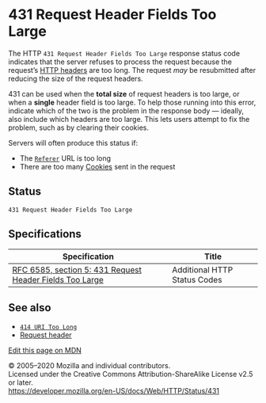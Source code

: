 431 Request Header Fields Too Large
===================================

The HTTP `431 Request Header Fields Too Large` response status code indicates that the server refuses to process the request because the request’s [HTTP headers](../headers) are too long. The request *may* be resubmitted after reducing the size of the request headers.

431 can be used when the **total size** of request headers is too large, or when a **single** header field is too large. To help those running into this error, indicate which of the two is the problem in the response body — ideally, also include which headers are too large. This lets users attempt to fix the problem, such as by clearing their cookies.

Servers will often produce this status if:

-   The [`Referer`](../headers/referer) URL is too long
-   There are too many [Cookies](../cookies) sent in the request

Status
------

    431 Request Header Fields Too Large

Specifications
--------------

<table><thead><tr class="header"><th>Specification</th><th>Title</th></tr></thead><tbody><tr class="odd"><td><a href="https://tools.ietf.org/html/rfc6585#section-5">RFC 6585, section 5: 431 Request Header Fields Too Large</a></td><td>Additional HTTP Status Codes</td></tr></tbody></table>

See also
--------

-   [`414 URI Too Long`](414)
-   [Request header](https://developer.mozilla.org/en-US/docs/Glossary/Request_header)

<a href="https://developer.mozilla.org/en-US/docs/Web/HTTP/Status/431$edit" class="_attribution-link">Edit this page on MDN</a>

© 2005–2020 Mozilla and individual contributors.  
Licensed under the Creative Commons Attribution-ShareAlike License v2.5 or later.  
<a href="https://developer.mozilla.org/en-US/docs/Web/HTTP/Status/431" class="_attribution-link">https://developer.mozilla.org/en-US/docs/Web/HTTP/Status/431</a>
